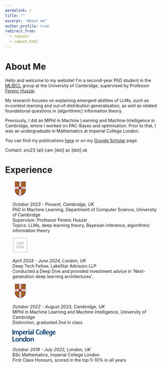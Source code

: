 ```yaml
---
permalink: /
title: ""
excerpt: "About me"
author_profile: true
redirect_from:
  - /about/
  - /about.html
---
```


<left> <h1>About Me</h1> </left>

Hello and welcome to my website! I'm a second-year PhD student in the [ML@CL](https://mlatcl.github.io/) group at the University of Cambridge, supervised by Professor [Ferenc Huszár](https://www.cst.cam.ac.uk/people/fh277). 

My research focuses on explaining emergent abilities of LLMs, such as in‑context learning and out‑of‑distribution generalisation, as well as related foundational questions in (algorithmic) information theory. 

Previously, I did an MPhil in Machine Learning and Machine Intelligence in Cambridge, where I worked on PAC-Bayes and optimisation. Prior to that, I was an undergraduate in Mathematics at Imperial College London.

You can find my publications [here](./publications.md) or on my [Google Scholar](https://scholar.google.com/citations?user=LknnfTQAAAAJ&hl=hu) page.

Contact: sru23 [at] cam [dot] ac [dot] uk

<left> <h1>Experience</h1> </left>

<p>
<ul style="list-style-type:none;">
<li>
	<div class='timeline-item'>
		<img class='timeline-image'  src="../assets/uoc.jpeg" width="50" height="50" float="left">
		<div class='timeline-text'>
			<p>
			<i>October 2023 - Present, Cambridge, UK</i> <br/>
			PhD in Machine Learning, Department of Computer Science, University of Cambridge <br/>
			Supervisor: Professor Ferenc Huszár <br/>
			Topics: LLMs, deep learning theory, Bayesian inference, algorithmic information theory
			</p>
		</div>
	</div>
</li>
<li>
	<div class='timeline-item'>
		<img class='timeline-image' src="../assets/lakestar.jpg" width="50" height="50" float="left">
		<div class='timeline-text'>
			<p>
			<i>April 2024 - June 2024, London, UK</i> <br/>
			Deep Tech Fellow, LakeStar Advisors LLP <br/>
			Conducted a Deep Dive  and provided investment advice in 'Next-generation deep learning architectures'.
			</p>
		</div>
	</div>
</li>
<li>
	<div class='timeline-item'>
		<img  class='timeline-image' src="../assets/uoc.jpeg" width="50" height="50" float="left">
		<div class='timeline-text'>
			<p>
			<i>October 2022 - August 2023, Cambridge, UK</i> <br/>
			MPhil in Machine Learning and Machine Intelligence, University of Cambridge <br/>
      Distinction, graduated 2nd in class
			</p>
		</div>
	</div>
</li>
<li>
	<div class='timeline-item'>
		<img  class='timeline-image' src="../assets/Imperial_logo.png" width="140" height="40" float="left">
		<div class='timeline-text'>
			<p>
			<i>October 2019 - July 2022, London, UK</i> <br/>
			BSc Mathematics, Imperial College London <br/>
      First Class Honours, scored in the top 5-10% in all years
			</p>
		</div>
	</div>
</li>
</ul>

